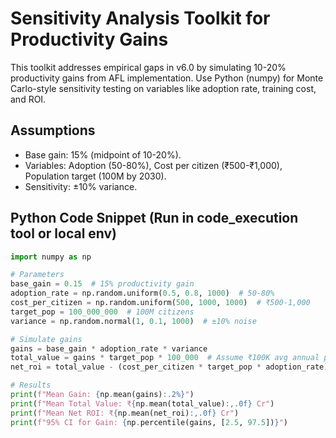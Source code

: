 # Sensitivity Analysis Toolkit for Productivity Gains

This toolkit addresses empirical gaps in v6.0 by simulating 10-20% productivity gains from AFL implementation. Use Python (numpy) for Monte Carlo-style sensitivity testing on variables like adoption rate, training cost, and ROI.

## Assumptions
- Base gain: 15% (midpoint of 10-20%).
- Variables: Adoption (50-80%), Cost per citizen (₹500-₹1,000), Population target (100M by 2030).
- Sensitivity: ±10% variance.

## Python Code Snippet (Run in code_execution tool or local env)
```python
import numpy as np

# Parameters
base_gain = 0.15  # 15% productivity gain
adoption_rate = np.random.uniform(0.5, 0.8, 1000)  # 50-80%
cost_per_citizen = np.random.uniform(500, 1000, 1000)  # ₹500-1,000
target_pop = 100_000_000  # 100M citizens
variance = np.random.normal(1, 0.1, 1000)  # ±10% noise

# Simulate gains
gains = base_gain * adoption_rate * variance
total_value = gains * target_pop * 100_000  # Assume ₹100K avg annual productivity per citizen
net_roi = total_value - (cost_per_citizen * target_pop * adoption_rate)

# Results
print(f"Mean Gain: {np.mean(gains):.2%}")
print(f"Mean Total Value: ₹{np.mean(total_value):,.0f} Cr")
print(f"Mean Net ROI: ₹{np.mean(net_roi):,.0f} Cr")
print(f"95% CI for Gain: {np.percentile(gains, [2.5, 97.5])}")